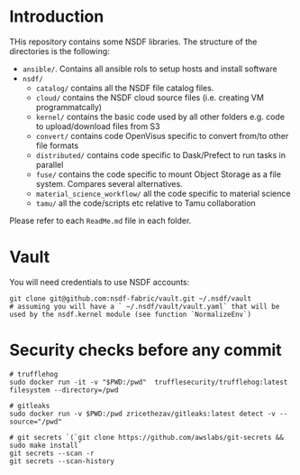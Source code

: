 # Introduction

THis repository contains some NSDF libraries.
The structure of the directories is the following:

- `ansible/`. Contains all ansible rols to setup hosts and install software
- `nsdf/`
	- `catalog/`                   contains all the NSDF file catalog files.
	- `cloud/`                     contains the NSDF cloud source files (i.e. creating VM programmatcally) 
	- `kernel/`                    contains the basic code used by all other folders e.g. code to upload/download files from S3
	- `convert/`                   contains code OpenVisus specific to convert from/to other file formats
	- `distributed/`               contains code specific to Dask/Prefect to run tasks in parallel
	- `fuse/`                      contains the code specific to mount Object Storage as a file system. Compares several alternatives.
	- `material_science_workflow/` all the code specific to material science
	- `tamu/`                      all the code/scripts etc relative to Tamu collaboration

Please refer to each `ReadMe.md` file in each folder.


# Vault

You will need credentials to use NSDF accounts:

```
git clone git@github.com:nsdf-fabric/vault.git ~/.nsdf/vault
# assuming you will have a ` ~/.nsdf/vault/vault.yaml` that will be used by the nsdf.kernel module (see function `NormalizeEnv`)
```


# Security checks before any commit

```
# trufflehog
sudo docker run -it -v "$PWD:/pwd"  trufflesecurity/trufflehog:latest filesystem --directory=/pwd

# gitleaks
sudo docker run -v $PWD:/pwd zricethezav/gitleaks:latest detect -v --source="/pwd"

# git secrets `(`git clone https://github.com/awslabs/git-secrets && sudo make install`
git secrets --scan -r
git secrets --scan-history 
```